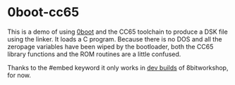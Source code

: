 0boot-cc65
=====

This is a demo of using [0boot](https://github.com/a2-4am/0boot/tree/master) and the CC65 toolchain to produce a DSK file using the linker. It loads a C program. Because there is no DOS and all the zeropage variables have been wiped by the bootloader, both the CC65 library functions and the ROM routines are a little confused.

Thanks to the #embed keyword it only works in [dev builds](https://sehugg.github.io/8bitworkshop/?platform=apple2) of 8bitworkshop, for now.
